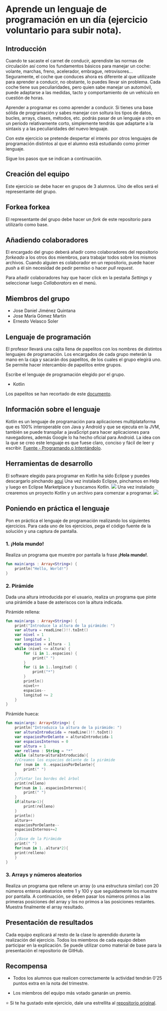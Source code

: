 # Aprende un lenguaje de programación en un día (ejercicio voluntario para subir nota).

## Introducción

Cuando te sacaste el carnet de conducir, aprendiste las normas de circulación así como los fundamentos básicos para manejar un coche: volante, marchas, freno, acelerador, embrague, retrovisores... Seguramente, el coche que conduces ahora es diferente al que utilizaste para aprender a conducir, no obstante, lo puedes llevar sin problema. Cada coche tiene sus peculiaridades, pero quien sabe manejar un automóvil, puede adaptarse a las medidas, tacto y comportamiento de un vehículo en cuestión de horas.

Aprender a programar es como aprender a conducir. Si tienes una base sólida de programación y sabes manejar con soltura los tipos de datos, bucles, arrays, clases, métodos, etc. podrás pasar de un lenguaje a otro en un período relativamente corto, simplemente tendrás que adaptarte a la sintaxis y a las peculiaridades del nuevo lenguaje.

Con este ejercicio se pretende despertar el interés por otros lenguajes de programación distintos al que el alumno está estudiando como primer lenguaje.

Sigue los pasos que se indican a continuación.

## Creación del equipo

Este ejercicio se debe hacer en grupos de 3 alumnos. Uno de ellos será el representante del grupo.

## Forkea forkea

El representante del grupo debe hacer un *fork* de este repositorio para utilizarlo como base.

## Añadiendo colaboradores

El encargado del grupo deberá añadir como colaboradores del repositorio *forkeado* a los otros dos miembros, para trabajar todos sobre los mismos archivos. Cuando alguien es colaborador en un repositorio, puede hacer *push* a él sin necesidad de pedir permiso o hacer *pull request*.

Para añadir colaboradores hay que hacer click en la pestaña *Settings* y seleccionar luego *Collaborators* en el menú.

## Miembros del grupo

* Jose Daniel Jiménez Quintana
* Jose María Gómez Martín
* Ernesto Velasco Soler

## Lenguaje de programación

El profesor llevará una cajita llena de papelitos con los nombres de distintos lenguajes de programación. Los encargados de cada grupo meterán la mano en la caja y sacarán dos papelitos, de los cuales el grupo elegirá uno. Se permite hacer intercambio de papelitos entre grupos.

Escribe el lenguaje de programación elegido por el grupo.

* Kotlin

Los papelitos se han recortado de este [documento](lenguajes_de_programacion.pdf).

## Información sobre el lenguaje

Kotlin es un lenguaje de programación para aplicaciones multiplataforma que es 100% interoperable con Java y Android y que se ejecuta en la JVM, también se puede transpilar a javaScript para hacer aplicaciones para navegadores, además Google lo ha hecho oficial para Android.
La idea con la que se creo este lenguaje es que fuese claro, conciso y fácil de leer y escribir.
[Fuente - Programando o Intentándolo](https://programandoointentandolo.com/2017/10/hola-mundo-kotlin.html).

## Herramientas de desarrollo

El software elegido para programar en Kotlin ha sido Eclipse y puedes descargarlo pinchando [aquí](https://www.eclipse.org/downloads/)
Una vez instalado Eclipse, pinchamos en Help y luego en Eclipse Marketplace y buscamos Kotlin.
<img src="ImagenesKotlin/Captura de pantalla (12).png">
Una vez instalado crearemos un proyecto Kotlin y un archivo para comenzar a programar.
<img src="ImagenesKotlin/kotlin1.png">


## Poniendo en práctica el lenguaje

Pon en práctica el lenguaje de programación realizando los siguientes ejercicios. Para cada uno de los ejercicios, pega el código fuente de la solución y una captura de pantalla.

### 1. ¡Hola mundo!

Realiza un programa que muestre por pantalla la frase **¡Hola mundo!**.
```kotlin
fun main(args : Array<String>) {
    println("Hello, World!")
}
```

### 2. Pirámide

Dada una altura introducida por el usuario, realiza un programa que pinte una pirámide a base de asteriscos con la altura indicada.

Pirámide rellena:
```kotlin
fun main(args : Array<String>) {
	print("Introduce la altura de la pirámide: ")
	var altura = readLine()!!.toInt()
	var nivel = 1
	var longitud = 1
	var espacios = altura - 1
	while (nivel <= altura) {
		for (i in 1..espacios) {
			print(" ")
		}
		for (i in 1..longitud) {
			print("*")
		}
		println()
		nivel++
		espacios--
		longitud += 2
	}
}
```
Pirámide hueca:
```kotlin
fun main(args: Array<String>) {
	println("Introduzca la altura de la pirámide: ")
	var alturaIntroducida = readLine()!!.toInt()
	var espaciosPorDelante = alturaIntroducida-1
	var espaciosInternos = 0
	var altura = 1
	var relleno : String = "*"
	while (altura<alturaIntroducida){
	//Creamos los espacios delante de la pirámide
	for (num in  0..espaciosPorDelante){
		print(" ")
	}
	//Pintar los bordes del árbol
	print(relleno)
	for(num in 1..espaciosInternos){
		print(" ")
	}
	if(altura>1){
		print(relleno)
	}
	println()
	altura++
	espaciosPorDelante--
	espaciosInternos+=2
	}
    //Base de la Pirámide
	print(" ")
	for(num in 1..altura*2){
	print(relleno)
	}
}
```
### 3. Arrays y números aleatorios

Realiza un programa que rellene un array (o una estructura similar) con 20 números enteros aleatorios entre 1 y 100 y que seguidamente los muestre por pantalla. A continuación, se deben pasar los números primos a las primeras posiciones del array y los no primos a las posiciones restantes. Muestra finalmente el array resultado.

## Presentación de resultados

Cada equipo explicará al resto de la clase lo aprendido durante la realización del ejercicio. Todos los miembros de cada equipo deben participar en la explicación. Se puede utilizar como material de base para la presentación el repositorio de GitHub.

## Recompensa

* Todos los alumnos que realicen correctamente la actividad tendrán 0'25 puntos extra en la nota del trimestre.

* Los miembros del equipo más votado ganarán un premio.

:star: Si te ha gustado este ejercicio, dale una estrellita al [repositorio original](https://github.com/LuisJoseSanchez/aprende-un-lenguaje-en-un-dia).

